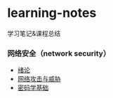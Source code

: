 # learning-notes
学习笔记&amp;课程总结
### 网络安全（network security）
- [绪论](./network-security/0.exordium.md)
- [网络攻击与威胁](./network-security/1.threats-and-attacks-of-network.md)
- [密码学基础](./network-security/2.foundations-of-cryptography.md)
